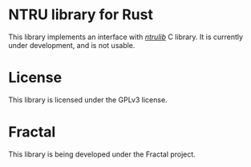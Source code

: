 # NTRU library for Rust #

This library implements an interface with *[ntrulib](https://tbuktu.github.io/ntru/)* C library. It is currently under development, and is not usable.

# License #

This library is licensed under the GPLv3 license.

# Fractal #

This library is being developed under the Fractal project.
